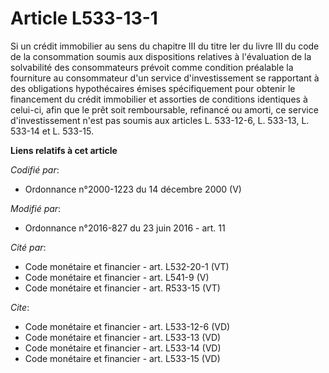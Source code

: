 # Article L533-13-1

Si un crédit immobilier au sens du chapitre III du titre Ier du livre III du code de la consommation soumis aux dispositions
relatives à l'évaluation de la solvabilité des consommateurs prévoit comme condition préalable la fourniture au consommateur
d'un service d'investissement se rapportant à des obligations hypothécaires émises spécifiquement pour obtenir le financement
du crédit immobilier et assorties de conditions identiques à celui-ci, afin que le prêt soit remboursable, refinancé ou
amorti, ce service d'investissement n'est pas soumis aux articles L. 533-12-6, L. 533-13, L. 533-14 et L. 533-15.

**Liens relatifs à cet article**

_Codifié par_:

  - Ordonnance n°2000-1223 du 14 décembre 2000 (V)

_Modifié par_:

  - Ordonnance n°2016-827 du 23 juin 2016 - art. 11

_Cité par_:

  - Code monétaire et financier - art. L532-20-1 (VT)
  - Code monétaire et financier - art. L541-9 (V)
  - Code monétaire et financier - art. R533-15 (VT)

_Cite_:

  - Code monétaire et financier - art. L533-12-6 (VD)
  - Code monétaire et financier - art. L533-13 (VD)
  - Code monétaire et financier - art. L533-14 (VD)
  - Code monétaire et financier - art. L533-15 (VD)
